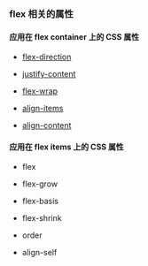 ### flex 相关的属性

#### 应用在 flex container 上的 CSS 属性

- [flex-direction](/css/flex-direction)

- [justify-content](/css/justify-content)

- [flex-wrap](/css/flex-wrap)

- [align-items](/css/align-items)

- [align-content](/css/align-content)

#### 应用在 flex items 上的 CSS 属性

- flex

* flex-grow

* flex-basis

* flex-shrink

* order

* align-self
